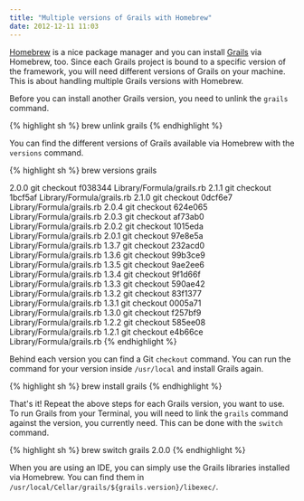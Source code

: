 ```yaml
---
title: "Multiple versions of Grails with Homebrew"
date: 2012-12-11 11:03
---
```


[Homebrew](http://mxcl.github.com/homebrew/) is a nice package manager
and you can install [Grails](http://grails.orghttp://grails.org/) via Homebrew,
too. Since each Grails project is bound to a specific version of the
framework, you will need different versions of Grails on your
machine. This is about handling multiple Grails versions with
Homebrew.

Before you can install another Grails version, you need to unlink the
`grails` command.

{% highlight sh %}
brew unlink grails
{% endhighlight %}

You can find the different versions of Grails available via Homebrew
with the `versions` command.

{% highlight sh %}
brew versions grails

2.0.0    git checkout f038344 Library/Formula/grails.rb
2.1.1    git checkout 1bcf5af Library/Formula/grails.rb
2.1.0    git checkout 0dcf6e7 Library/Formula/grails.rb
2.0.4    git checkout 624e065 Library/Formula/grails.rb
2.0.3    git checkout af73ab0 Library/Formula/grails.rb
2.0.2    git checkout 1015eda Library/Formula/grails.rb
2.0.1    git checkout 97e8e5a Library/Formula/grails.rb
1.3.7    git checkout 232acd0 Library/Formula/grails.rb
1.3.6    git checkout 99b3ce9 Library/Formula/grails.rb
1.3.5    git checkout 9ae2ee6 Library/Formula/grails.rb
1.3.4    git checkout 9f1d66f Library/Formula/grails.rb
1.3.3    git checkout 590ae42 Library/Formula/grails.rb
1.3.2    git checkout 83f1377 Library/Formula/grails.rb
1.3.1    git checkout 0005a71 Library/Formula/grails.rb
1.3.0    git checkout f257bf9 Library/Formula/grails.rb
1.2.2    git checkout 585ee08 Library/Formula/grails.rb
1.2.1    git checkout e4b66ce Library/Formula/grails.rb
{% endhighlight %}

Behind each version you can find a Git `checkout` command. You can run
the command for your version inside `/usr/local` and install Grails
again.

{% highlight sh %}
brew install grails
{% endhighlight %}

That's it! Repeat the above steps for each Grails version, you want to
use. To run Grails from your Terminal, you will need to link the
`grails` command against the version, you currently need. This can be
done with the `switch` command.

{% highlight sh %}
brew switch grails 2.0.0
{% endhighlight %}

When you are using an IDE, you can simply use the Grails libraries
installed via Homebrew. You can find them in
`/usr/local/Cellar/grails/${grails.version}/libexec/`.
